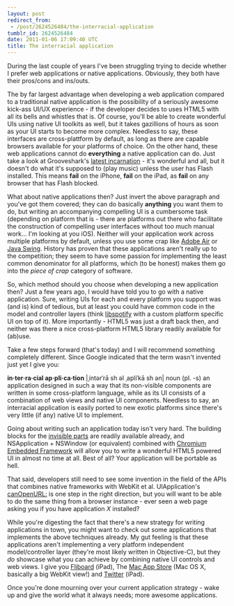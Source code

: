 ```yaml
---
layout: post
redirect_from:
 - /post/2624526484/the-interracial-application
tumblr_id: 2624526484
date: 2011-01-06 17:09:40 UTC
title: The interracial application
---
```


During the last couple of years I've been struggling trying to decide whether I prefer web applications or native applications. Obviously, they both have their pros/cons and ins/outs.

The by far largest advantage when developing a web application compared to a traditional native application is the possibility of a seriously awesome kick-ass UI/UX experience - if the developer decides to uses HTML5 with all its bells and whistles that is. Of course, you'll be able to create wonderful UIs using native UI toolkits as well, but it takes gazillions of hours as soon as your UI starts to become more complex. Needless to say, these interfaces are cross-plattform by default, as long as there are capable browsers available for your platforms of choice. On the other hand, these web applications cannot do **everything** a native application can do. Just take a look at Grooveshark's [latest incarnation](http://listen.grooveshark.com/) - it's wonderful and all, but it doesn't do what it's supposed to (play music) unless the user has Flash installed. This means **fail** on the iPhone, **fail** on the iPad, as **fail** on any browser that has Flash blocked.

What about native applications then? Just invert the above paragraph and you've got them covered; they can do basically **anything** you want them to do, but writing an accompanying compelling UI is a cumbersome task (depending on platform that is - there are platforms out there who facilitate the construction of compelling user interfaces without too much manual work... I'm looking at you iOS). Neither will your application work across multiple platforms by default, unless you use some crap like [Adobe Air](http://www.adobe.com/products/air/) or [Java Swing](http://en.wikipedia.org/wiki/Swing_(Java)). History has proven that these applications aren't really up to the competition; they seem to have some passion for implementing the least common denominator for all platforms, which (to be honest) makes them go into the _piece of crap_ category of software.

So, which method should you choose when developing a new application then? Just a few years ago, I would have told you to go with a native application. Sure, writing UIs for each and every platform you support was (and is) kind of tedious, but at least you could have common code in the model and controller layers (think [libspotify](http://developer.spotify.com/en/libspotify/overview/) with a custom platform specific UI on top of it). More importantly - HTML5 was just a draft back then, and neither was there a nice cross-platform HTML5 library readily available for (ab)use.

Take a few steps forward (that's today) and I will recommend something completely different. Since Google indicated that the term wasn't invented just yet I give you:

**in‧ter‧ra‧cial ap‧pli‧ca‧tion** |ˌintərˈrā sh əl ˌapliˈkā sh ən|
noun (pl. -s)
an application designed in such a way that its non-visible components are written in some cross-platform language, while as its UI consists of a combination of web views and native UI components. Needless to say, an interracial application is easily ported to new exotic platforms since there's very little (if any) native UI to implement.

Going about writing such an application today isn't very hard. The building blocks for the [invisible parts](http://www.boost.org/) are readily available already, and NSApplication + NSWindow (or equivalent) combined with [Chromium Embedded Framework](http://code.google.com/p/chromiumembedded/) will allow you to write a wonderful HTML5 powered UI in almost no time at all. Best of all? Your application will be portable as hell.

That said, developers still need to see some invention in the field of the APIs that combines native frameworks with WebKit et al. UIApplication's [canOpenURL:](http://developer.apple.com/library/ios/documentation/UIKit/Reference/UIApplication_Class/Reference/Reference.html#//apple_ref/occ/instm/UIApplication/canOpenURL:) is one step in the right direction, but you will want to be able to do the same thing from a browser instance - ever seen a web page asking you if you have application _X_ installed?

While you're digesting the fact that there's a new strategy for writing applications in town, you might want to check out some applications that implements the above techniques already. My gut feeling is that these applications aren't implementing a very platform independent model/controller layer (they're most likely written in Objective-C), but they _do_ showcase what you can achieve by combining native UI controls and web views. I give you [Fliboard](http://www.flipboard.com/) (iPad), The [Mac App Store](http://www.apple.com/mac/app-store/) (Mac OS X, basically a big WebKit view!) and [Twitter](http://www.engadget.com/2010/09/01/twitter-for-ipad-review/) (iPad).

Once you're done mourning over your current application strategy - wake up and give the world what it always needs; more awesome applications.
